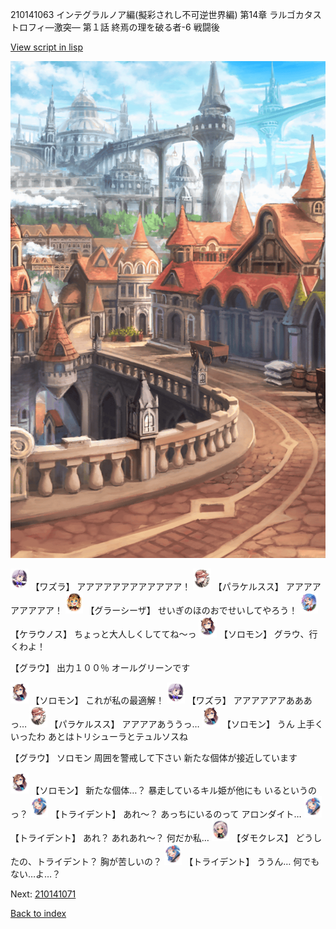 210141063 インテグラルノア編(擬彩されし不可逆世界編) 第14章 ラルゴカタストロフィ―激突― 第１話 終焉の理を破る者-6 戦闘後

[View script in lisp](../scripts/210141063.txt)

![town.png](../images/backgrounds/town.png)

<img src="../images/units/201111.png" alt="201111.png" height="34"/>
【ワズラ】
アアアアアアアアアアアア！

<img src="../images/units/101311.png" alt="101311.png" height="34"/>
【パラケルスス】
アアアアアアアアア！

<img src="../images/units/5302621.png" alt="5302621.png" height="34"/>
【グラーシーザ】
せいぎのほのおでせいしてやろう！

<img src="../images/units/500131.png" alt="500131.png" height="34"/>
【ケラウノス】
ちょっと大人しくしててね～っ

<img src="../images/units/5503111.png" alt="5503111.png" height="34"/>
【ソロモン】
グラウ、行くわよ！

【グラウ】
出力１００％
オールグリーンです

<img src="../images/units/5503111.png" alt="5503111.png" height="34"/>
【ソロモン】
これが私の最適解！

<img src="../images/units/201111.png" alt="201111.png" height="34"/>
【ワズラ】
アアアアアアあああっ…

<img src="../images/units/101311.png" alt="101311.png" height="34"/>
【パラケルスス】
アアアアあううっ…

<img src="../images/units/5503111.png" alt="5503111.png" height="34"/>
【ソロモン】
うん
上手くいったわ
あとはトリシューラとテュルソスね

【グラウ】
ソロモン
周囲を警戒して下さい
新たな個体が接近しています

<img src="../images/units/5503111.png" alt="5503111.png" height="34"/>
【ソロモン】
新たな個体…？
暴走しているキル姫が他にも
いるというのっ？

<img src="../images/units/300231.png" alt="300231.png" height="34"/>
【トライデント】
あれ～？
あっちにいるのって
アロンダイト…

<img src="../images/units/300231.png" alt="300231.png" height="34"/>
【トライデント】
あれ？
あれあれ～？
何だか私…

<img src="../images/units/5103521.png" alt="5103521.png" height="34"/>
【ダモクレス】
どうしたの、トライデント？
胸が苦しいの？

<img src="../images/units/300231.png" alt="300231.png" height="34"/>
【トライデント】
ううん…
何でもない…よ…？

Next: [210141071](210141071.md)

[Back to index](index.md)
